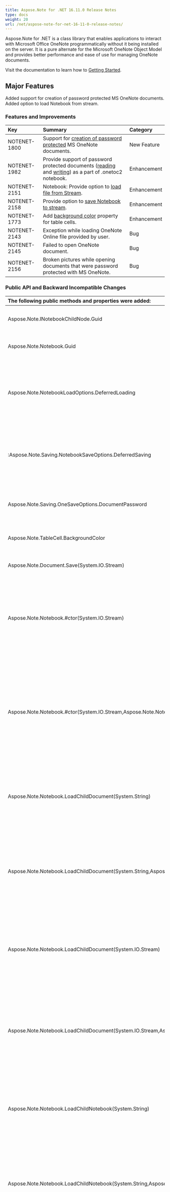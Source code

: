 ```yaml
---
title: Aspose.Note for .NET 16.11.0 Release Notes
type: docs
weight: 20
url: /net/aspose-note-for-net-16-11-0-release-notes/
---
```


Aspose.Note for .NET is a class library that enables applications to interact with Microsoft Office OneNote programmatically without it being installed on the server. It is a pure alternate for the Microsoft OneNote Object Model and provides better performance and ease of use for managing OneNote documents.

Visit the documentation to learn how to [Getting Started](/note/net/getting-started/).
## **Major Features**
Added support for creation of password protected MS OneNote documents.
Added option to load Notebook from stream.
### **Features and Improvements**

|**Key**|**Summary**|**Category**|
| :- | :- | :- |
|NOTENET-1800|Support for [creation of password protected](/note/net/create-and-load-a-onenote-document/#CreateandLoadaOneNoteDocument-CreatingPasswordProtectedOneNoteDocuments) MS OneNote documents.|New Feature|
|NOTENET-1982|Provide support of password protected documents ([reading](/note/net/working-with-onenote-notebook/#WorkingwithOneNoteNoteBook-LoadingPasswordProtectedDocumentsasapartof.onetoc2Notebook) and [writing](/note/net/working-with-onenote-notebook/#WorkingwithOneNoteNoteBook-SupportofPasswordProtectedDocumentsWritingasPartof.onetoc2Notebook)) as a part of .onetoc2 notebook.|Enhancement|
|NOTENET-2151|Notebook: Provide option to [load file from Stream](/note/net/working-with-onenote-notebook/#WorkingwithOneNoteNoteBook-LoadingNotebookfromStream).|Enhancement|
|NOTENET-2158|Provide option to [save Notebook to stream](/note/net/working-with-onenote-notebook/#WorkingwithOneNoteNoteBook-SavingNotebooktoStream).|Enhancement|
|NOTENET-1773|Add [background color](/note/net/working-with-tables/#WorkingwithTables-SettingCellBackGroundColor) property for table cells.|Enhancement|
|NOTENET-2143|Exception while loading OneNote Online file provided by user.|Bug|
|NOTENET-2145|Failed to open OneNote document.|Bug|
|NOTENET-2156|Broken pictures while opening documents that were password protected with MS OneNote.|Bug|
### **Public API and Backward Incompatible Changes**

|**The following public methods and properties were added:**|**Description**|
| :- | :- |
|Aspose.Note.INotebookChildNode.Guid|Gets the object's globally unique id.|
|Aspose.Note.Notebook.Guid|Gets the object's globally unique id.|
|Aspose.Note.NotebookLoadOptions.DeferredLoading|Gets or sets a value indicating whether children documents should be loaded explicitly later.|
|:Aspose.Note.Saving.NotebookSaveOptions.DeferredSaving|Gets or sets a value indicating whether children documents should be saved explicitly.|
|Aspose.Note.Saving.OneSaveOptions.DocumentPassword|Gets or sets a password to encrypt the document content.|
|Aspose.Note.TableCell.BackgroundColor|Gets or sets the background color.|
|Aspose.Note.Document.Save(System.IO.Stream)|Saves the OneNote document to a stream.|
|Aspose.Note.Notebook.#ctor(System.IO.Stream)|Initializes a new instance of the Notebook class. Opens an existing OneNote notebook from a stream.|
|Aspose.Note.Notebook.#ctor(System.IO.Stream,Aspose.Note.NotebookLoadOptions)|Initializes a new instance of the Notebook class. Opens an existing OneNote notebook from a stream. Allows to specify additional loading options.|
|Aspose.Note.Notebook.LoadChildDocument(System.String)|Adds a child document node. Opens an existing OneNote document from a file.|
|Aspose.Note.Notebook.LoadChildDocument(System.String,Aspose.Note.LoadOptions)|Adds a child document node. Opens an existing OneNote document from a file. Allows to specify additional load options.|
|Aspose.Note.Notebook.LoadChildDocument(System.IO.Stream)|Adds a child document node. Opens an existing OneNote document from a stream.|
|Aspose.Note.Notebook.LoadChildDocument(System.IO.Stream,Aspose.Note.LoadOptions)|Adds a child document node. Opens an existing OneNote document from a stream. Allows to specify additional load options.|
|Aspose.Note.Notebook.LoadChildNotebook(System.String)|Adds a child notebook node. Opens an existing OneNote notebook from a file.|
|Aspose.Note.Notebook.LoadChildNotebook(System.String,Aspose.Note.NotebookLoadOptions)|Adds a child notebook node. Opens an existing OneNote notebook from a file. Allows to specify additional load options.|
|Aspose.Note.Notebook.LoadChildNotebook(System.IO.Stream)|Adds a child notebook node. Opens an existing OneNote notebook from a stream.|
|Aspose.Note.Notebook.LoadChildNotebook(System.IO.Stream,Aspose.Note.NotebookLoadOptions)|Adds a child notebook node. Opens an existing OneNote notebook from a stream. Allows to specify additional load options.|
|Aspose.Note.Notebook.Save(System.IO.Stream)|Saves the OneNote document to a stream.|
|Aspose.Note.Notebook.Save(System.IO.Stream,Aspose.Note.SaveFormat)|Saves the OneNote document to a stream in the specified format.|
|Aspose.Note.Notebook.Save(System.IO.Stream,Aspose.Note.Saving.NotebookSaveOptions)|Saves the OneNote document to a file using the specified save options.|

